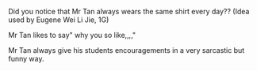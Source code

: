 Did you notice that Mr Tan always wears the same shirt every day??
(Idea used by Eugene Wei Li Jie, 1G)

Mr Tan likes to say" why you so like,,,,"

Mr Tan always give his students encouragements in a very sarcastic but funny way.
